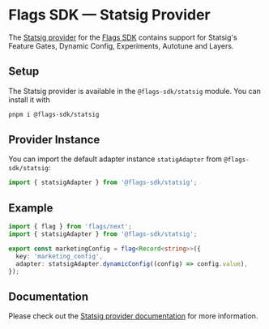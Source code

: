 # Flags SDK — Statsig Provider

The [Statsig provider](https://flags-sdk.dev/docs/api-reference/adapters/statsig) for the [Flags SDK](https://flags-sdk.dev/) contains support for Statsig's Feature Gates, Dynamic Config, Experiments, Autotune and Layers.

## Setup

The Statsig provider is available in the `@flags-sdk/statsig` module. You can install it with

```bash
pnpm i @flags-sdk/statsig
```

## Provider Instance

You can import the default adapter instance `statigAdapter` from `@flags-sdk/statsig`:

```ts
import { statsigAdapter } from '@flags-sdk/statsig';
```

## Example

```ts
import { flag } from 'flags/next';
import { statsigAdapter } from '@flags-sdk/statsig';

export const marketingConfig = flag<Record<string>>({
  key: 'marketing_config',
  adapter: statsigAdapter.dynamicConfig((config) => config.value),
});
```

## Documentation

Please check out the [Statsig provider documentation](https://flags-sdk.dev/docs/api-reference/adapters/statsig) for more information.
